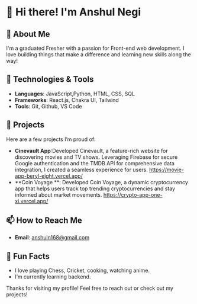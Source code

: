 # 👋 Hi there! I'm Anshul Negi

## 🌱 About Me
I'm a graduated Fresher with a passion for Front-end web development. I love building things that make a difference and learning new skills along the way!

## 🚀 Technologies & Tools
- **Languages**: JavaScript,Python, HTML, CSS, SQL
- **Frameworks**: React.js, Chakra UI, Tailwind
- **Tools**: Git, Github, VS Code

## 🔧 Projects
Here are a few projects I’m proud of:
- **Cinevault App**:Developed Cinevault, a feature-rich website for discovering movies and TV shows. Leveraging Firebase for secure Google authentication and the TMDB API for comprehensive data integration, I created a seamless experience for users. https://movie-app-beryl-eight.vercel.app/
- **Coin Voyage **: Developed Coin Voyage, a dynamic cryptocurrency app that helps users track top trending cryptocurrencies and stay informed about market movements. https://crypto-app-one-xi.vercel.app/


## 📫 How to Reach Me
- **Email**: anshuln168@gmail.com


## 🎉 Fun Facts
- I love playing Chess, Cricket, cooking, watching anime.
- I’m currently learning backend.

Thanks for visiting my profile! Feel free to reach out or check out my projects!
